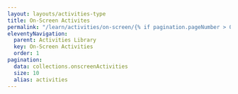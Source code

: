```yaml
---
layout: layouts/activities-type
title: On-Screen Activites
permalink: "/learn/activities/on-screen/{% if pagination.pageNumber > 0 %}page/{{ pagination.pageNumber + 1 }}/{% endif %}"
eleventyNavigation:
  parent: Activities Library
  key: On-Screen Activities
  order: 1
pagination:
  data: collections.onscreenActivities
  size: 10
  alias: activities
---
```

